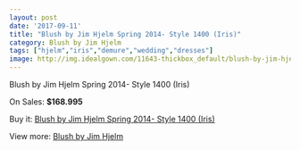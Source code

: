 ```yaml
---
layout: post
date: '2017-09-11'
title: "Blush by Jim Hjelm Spring 2014- Style 1400 (Iris)"
category: Blush by Jim Hjelm
tags: ["hjelm","iris","demure","wedding","dresses"]
image: http://img.idealgown.com/11643-thickbox_default/blush-by-jim-hjelm-spring-2014-style-1400-iris.jpg
---
```

Blush by Jim Hjelm Spring 2014- Style 1400 (Iris)

On Sales: **$168.995**
<a href="https://www.idealgown.com/en/blush-by-jim-hjelm/4741-blush-by-jim-hjelm-spring-2014-style-1400-iris.html"><amp-img layout="responsive" width="600" height="600" src="//img.idealgown.com/11643-thickbox_default/blush-by-jim-hjelm-spring-2014-style-1400-iris.jpg" alt="Blush by Jim Hjelm Spring 2014- Style 1400 (Iris) 0" /></a>
<a href="https://www.idealgown.com/en/blush-by-jim-hjelm/4741-blush-by-jim-hjelm-spring-2014-style-1400-iris.html"><amp-img layout="responsive" width="600" height="600" src="//img.idealgown.com/11644-thickbox_default/blush-by-jim-hjelm-spring-2014-style-1400-iris.jpg" alt="Blush by Jim Hjelm Spring 2014- Style 1400 (Iris) 1" /></a>

Buy it: [Blush by Jim Hjelm Spring 2014- Style 1400 (Iris)](https://www.idealgown.com/en/blush-by-jim-hjelm/4741-blush-by-jim-hjelm-spring-2014-style-1400-iris.html "Blush by Jim Hjelm Spring 2014- Style 1400 (Iris)")

View more: [Blush by Jim Hjelm](https://www.idealgown.com/en/58-blush-by-jim-hjelm "Blush by Jim Hjelm")